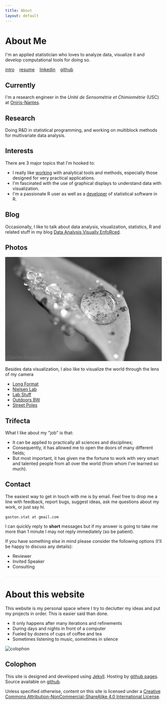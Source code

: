 ```yaml
---
title: About
layout: default
---
```


# About Me

I'm an applied statistician who loves to analyze data, visualize it
and develop computational tools for doing so.

<a href="https://docs.google.com/presentation/d/1SgaTJpjoL4YCklgB_CMgaQldoxv8rIJFvuTPilDPKGs/pub?start=false&loop=false&delayms=3000" target="_blank">intro</a>&nbsp;&nbsp;&nbsp;
<a href="/about/GastonSanchez_resumecode.pdf">resume</a>&nbsp;&nbsp;&nbsp;
<a href="http://www.linkedin.com/in/sanchezgaston" target="_blank">linkedin</a>&nbsp;&nbsp;&nbsp;
<a href="https://github.com/gastonstat" target="_blank">github</a>


## Currently

I'm a research engineer in the <em>Unité de Sensométrie et Chimiométrie</em> (USC) at
<a href="http://www.oniris-nantes.fr/en/research/research-units/research-unit-sensometrics-chemometrics/unit-presentation/" 
target="_blank">Oniris-Nantes</a>.


## Research

Doing R&D in statistical programming, and working on multiblock methods for 
multivariate data analysis.


## Interests

There are 3 major topics that I'm hooked to:
 
- I really like [working](/work) with analytical tools 
and methods, especially those designed for very practical applications.
- I'm fascinated with the use of graphical displays to understand data with 
visualization.
- I'm a passionate R user as well as a 
[developer](/software.html) of statistical software in R.


## Blog

Occasionally, I like to talk about data analysis, visualization, statistics, R and 
related stuff in my blog [Data Analysis Visually EnfoRced](/blog).


## Photos

![](/images/website/water_drop.JPG)

Besides data visualization, I also like to visualize the world through the lens of my camera

- <a href="https://plus.google.com/photos/117265732281156472530/albums/5923141177468349217" target="_blank">Long Format</a><br>
- <a href="https://plus.google.com/photos/117265732281156472530/albums/5850583855206261729" target="_blank">Nielsen Lab</a><br>
- <a href="https://plus.google.com/photos/117265732281156472530/albums/5855398230533809713" target="_blank">Lab Stuff</a><br>
- <a href="https://plus.google.com/photos/117265732281156472530/albums/5684951439367440929" target="_blank">Outdoors BW</a><br>
- <a href="https://plus.google.com/photos/117265732281156472530/albums/5846352754687836433" target="_blank">Street Poles</a><br>


## Trifecta

What I like about my "job" is that:

- It can be applied to practically all sciences and disciplines;
- Consequently, it has allowed me to open the doors of many different fields;
- But most important, it has given me the fortune to work with very smart and talented 
people from all over the world (from whom I've learned so much).


## Contact

The easiest way to get in touch with me is by email. Feel free to drop me a line with 
feedback, report bugs, suggest ideas, ask me questions about my work, or just say hi.

```gaston.stat at gmail.com```

I can quickly reply to **short** messages but if my answer is going to take me more than 1 
minute I may not reply immediately (so be patient). 

If you have something else in mind please consider the following options 
(I'll be happy to discuss any details):

- Reviewer
- Invited Speaker
- Consulting

<div style="border-bottom: 1px solid #eee; padding: 5px 0;">
</div>

# About this website

This website is my personal space where I try to declutter my ideas and put my 
projects in order. This is easier said than done.
  
- It only happens after many iterations and refinements
- During days and nights in front of a computer
- Fueled by dozens of cups of coffee and tea
- Sometimes listening to music, sometimes in silence

<p>
<img src="http://farm4.staticflickr.com/3765/11406802826_77d023acc1_o.jpg" width="700" alt="colophon"/> 
</p>

## Colophon

This site is designed and developed using [Jekyll](https://github.com/mojombo/jekyll). 
Hosting by [github pages](https://pages.github.com). Source available on 
[github](https://github.com/gastonstat/gastonstat.github.io).


Unless specified otherwise, content on this site is licensed under a 
[Creative Commons Attribution-NonCommercial-ShareAlike 4.0 International License](http://creativecommons.org/licenses/by-nc-sa/4.0/).



